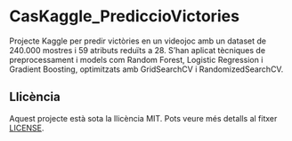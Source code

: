 # CasKaggle_PrediccioVictories
Projecte Kaggle per predir victòries en un videojoc amb un dataset de 240.000 mostres i 59 atributs reduïts a 28. S’han aplicat tècniques de preprocessament i models com Random Forest, Logistic Regression i Gradient Boosting, optimitzats amb GridSearchCV i RandomizedSearchCV.

## Llicència
Aquest projecte està sota la llicència MIT. Pots veure més detalls al fitxer [LICENSE](./LICENSE).
